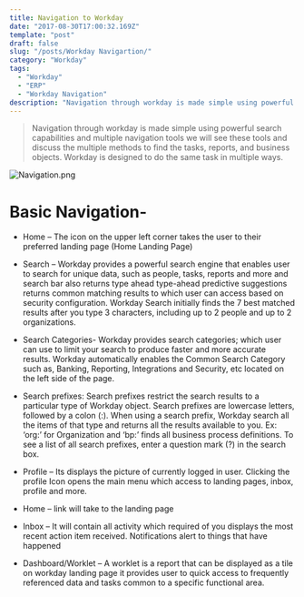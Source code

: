 ```yaml
---
title: Navigation to Workday
date: "2017-08-30T17:00:32.169Z"
template: "post"
draft: false
slug: "/posts/Workday Navigartion/"
category: "Workday"
tags:
  - "Workday"
  - "ERP"
  - "Workday Navigation"
description: "Navigation through workday is made simple using powerful search capabilities and multiple navigation tools we will see these tools and discuss the multiple methods to find the tasks, reports, and business objects."
---
```


>Navigation through workday is made simple using powerful search capabilities and multiple navigation tools we will see these tools and discuss the multiple methods to find the tasks, reports, and business objects.  Workday is designed to do the same task in multiple ways.

 ![Navigation.png](/media/Navigation.png)
 
# Basic Navigation-

- Home – The icon on the upper left corner takes the user to their preferred landing page (Home Landing Page)

- Search – Workday provides a powerful search engine that enables user to search for unique data, such as people, tasks, reports and more  and search bar also returns type ahead type-ahead predictive suggestions returns common matching results to which user can access based on security configuration. Workday Search initially finds the 7 best matched results after you type 3 characters, including up to 2 people and up to 2 organizations.

- Search Categories- Workday provides search categories; which user can use to limit your search to produce faster and more accurate results. Workday automatically enables the Common Search Category such as, Banking, Reporting, Integrations and Security, etc located on the left side of the page.

- Search prefixes: Search prefixes restrict the search results to a particular type of Workday object. Search prefixes are lowercase letters, followed by a colon (:). When using a search prefix, Workday search all the items of that type and returns all the results available to you. Ex: ‘org:’ for Organization and ‘bp:’ finds all business process definitions. To see a list of all search prefixes, enter a question mark (?) in the search box.

- Profile – Its displays the picture of currently logged in user. Clicking the profile Icon opens the main menu which access to landing pages, inbox, profile and more.

- Home – link will take to the landing page

- Inbox – It will contain all activity  which required of you displays the most recent action item received. Notifications alert to  things that have happened

- Dashboard/Worklet – A worklet is a report that can be displayed as a tile on workday landing page it provides user to quick access to  frequently referenced data and tasks common to a specific functional area.
